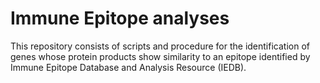 # Immune Epitope analyses
This repository consists of scripts and procedure for the identification of genes whose protein products show similarity to an epitope identified by  Immune Epitope Database and Analysis Resource (IEDB).


